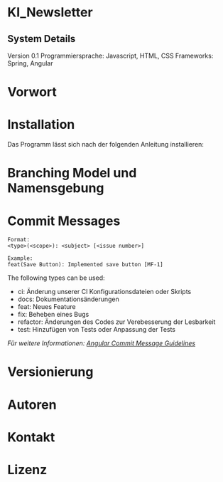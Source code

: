 # KI_Newsletter

## System Details

Version 0.1 
Programmiersprache: Javascript, HTML, CSS
Frameworks: Spring, Angular

# Vorwort

# Installation

Das Programm lässt sich nach der folgenden Anleitung installieren:

# Branching Model und Namensgebung 

# Commit Messages

```
Format:
<type>(<scope>): <subject> [<issue number>]

Example:
feat(Save Button): Implemented save button [MF-1]
```

The following types can be used:

* ci: Änderung unserer CI Konfigurationsdateien oder Skripts
* docs: Dokumentationsänderungen
* feat: Neues Feature
* fix: Beheben eines Bugs
* refactor: Änderungen des Codes zur Verebesserung der Lesbarkeit
* test: Hinzufügen von Tests oder Anpassung der Tests

_Für weitere Informationen:
[Angular Commit Message Guidelines](https://www.conventionalcommits.org/en/v1.0.0/)_

# Versionierung

# Autoren

# Kontakt

# Lizenz


